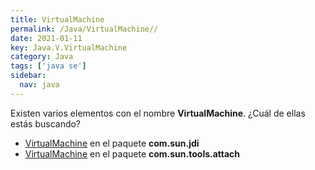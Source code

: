 ```yaml
---
title: VirtualMachine
permalink: /Java/VirtualMachine//
date: 2021-01-11
key: Java.V.VirtualMachine
category: Java
tags: ['java se']
sidebar: 
  nav: java
---
```


Existen varios elementos con el nombre **VirtualMachine**. ¿Cuál de ellas estás buscando?
<ul>
<li><a href="/Java/VirtualMachine-com-sun-jdi/">VirtualMachine</a> en el paquete <strong>com.sun.jdi</strong></li>
<li><a href="/Java/VirtualMachine-com-sun-tools-attach/">VirtualMachine</a> en el paquete <strong>com.sun.tools.attach</strong></li>
<ul>
